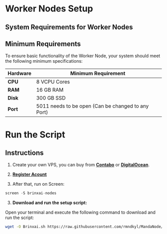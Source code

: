 # Worker Nodes Setup

## System Requirements for Worker Nodes

## Minimum Requirements
To ensure basic functionality of the Worker Node, your system should meet the following minimum specifications:

| **Hardware** | **Minimum Requirement** |
|--------------|-------------------------|
| **CPU**      | 8 VCPU Cores                 |
| **RAM**      | 16 GB RAM                   |
| **Disk**     | 300 GB SSD                 |
| **Port**| 5011 needs to be open (Can be changed to any Port)





# Run the Script
## Instructions

1. Create your own VPS, you can buy from **[Contabo](https://contabo.com/)** or **[DigitalOcean](https://m.do.co/c/5423032133fa)**.

2. **[Register Acount](https://workers.brinxai.com/register.php)**

2. After that, run on Screen:
```python
screen -S brinxai-nodes
```
3. **Download and run the setup script:**

Open your terminal and execute the following command to download and run the script:

   ```sh
   wget -O Brinxai.sh https://raw.githubusercontent.com/rmndkyl/MandaNode/main/Brinxai-Nodes/Brinxai.sh && chmod +x Brinxai.sh && sed -i 's/\r$//' Brinxai.sh && ./Brinxai.sh
   ```
